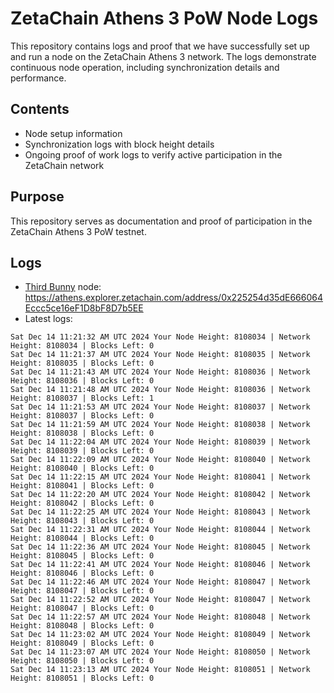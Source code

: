 # ZetaChain Athens 3 PoW Node Logs
This repository contains logs and proof that we have successfully set up and run a node on the ZetaChain Athens 3 network. The logs demonstrate continuous node operation, including synchronization details and performance.

## Contents
- Node setup information
- Synchronization logs with block height details
- Ongoing proof of work logs to verify active participation in the ZetaChain network

## Purpose
This repository serves as documentation and proof of participation in the ZetaChain Athens 3 PoW testnet.

## Logs

- [Third Bunny](https://thirdbunny.xyz/) node: https://athens.explorer.zetachain.com/address/0x225254d35dE666064Eccc5ce16eF1D8bF8D7b5EE
- Latest logs:
```
Sat Dec 14 11:21:32 AM UTC 2024 Your Node Height: 8108034 | Network Height: 8108034 | Blocks Left: 0
Sat Dec 14 11:21:37 AM UTC 2024 Your Node Height: 8108035 | Network Height: 8108035 | Blocks Left: 0
Sat Dec 14 11:21:43 AM UTC 2024 Your Node Height: 8108036 | Network Height: 8108036 | Blocks Left: 0
Sat Dec 14 11:21:48 AM UTC 2024 Your Node Height: 8108036 | Network Height: 8108037 | Blocks Left: 1
Sat Dec 14 11:21:53 AM UTC 2024 Your Node Height: 8108037 | Network Height: 8108037 | Blocks Left: 0
Sat Dec 14 11:21:59 AM UTC 2024 Your Node Height: 8108038 | Network Height: 8108038 | Blocks Left: 0
Sat Dec 14 11:22:04 AM UTC 2024 Your Node Height: 8108039 | Network Height: 8108039 | Blocks Left: 0
Sat Dec 14 11:22:09 AM UTC 2024 Your Node Height: 8108040 | Network Height: 8108040 | Blocks Left: 0
Sat Dec 14 11:22:15 AM UTC 2024 Your Node Height: 8108041 | Network Height: 8108041 | Blocks Left: 0
Sat Dec 14 11:22:20 AM UTC 2024 Your Node Height: 8108042 | Network Height: 8108042 | Blocks Left: 0
Sat Dec 14 11:22:25 AM UTC 2024 Your Node Height: 8108043 | Network Height: 8108043 | Blocks Left: 0
Sat Dec 14 11:22:31 AM UTC 2024 Your Node Height: 8108044 | Network Height: 8108044 | Blocks Left: 0
Sat Dec 14 11:22:36 AM UTC 2024 Your Node Height: 8108045 | Network Height: 8108045 | Blocks Left: 0
Sat Dec 14 11:22:41 AM UTC 2024 Your Node Height: 8108046 | Network Height: 8108046 | Blocks Left: 0
Sat Dec 14 11:22:46 AM UTC 2024 Your Node Height: 8108047 | Network Height: 8108047 | Blocks Left: 0
Sat Dec 14 11:22:52 AM UTC 2024 Your Node Height: 8108047 | Network Height: 8108047 | Blocks Left: 0
Sat Dec 14 11:22:57 AM UTC 2024 Your Node Height: 8108048 | Network Height: 8108048 | Blocks Left: 0
Sat Dec 14 11:23:02 AM UTC 2024 Your Node Height: 8108049 | Network Height: 8108049 | Blocks Left: 0
Sat Dec 14 11:23:07 AM UTC 2024 Your Node Height: 8108050 | Network Height: 8108050 | Blocks Left: 0
Sat Dec 14 11:23:13 AM UTC 2024 Your Node Height: 8108051 | Network Height: 8108051 | Blocks Left: 0
```
